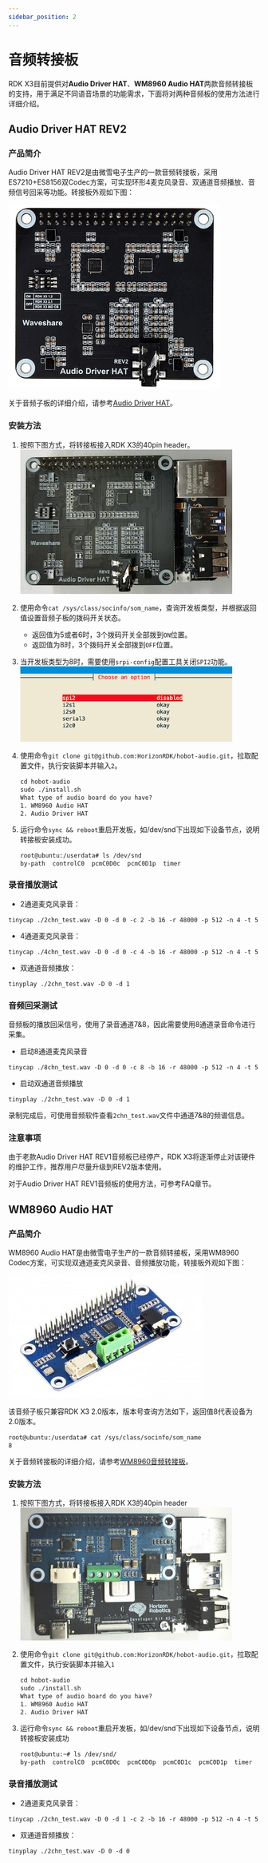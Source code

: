 ```yaml
---
sidebar_position: 2
---
```


# 音频转接板

RDK X3目前提供对**Audio Driver HAT**、**WM8960 Audio HAT**两款音频转接板的支持，用于满足不同语音场景的功能需求，下面将对两种音频板的使用方法进行详细介绍。

## Audio Driver HAT REV2

### 产品简介

Audio Driver HAT REV2是由微雪电子生产的一款音频转接板，采用ES7210+ES8156双Codec方案，可实现环形4麦克风录音、双通道音频播放、音频信号回采等功能。转接板外观如下图：

![image-audio-driver-hat](./image/image-audio-driver-hat.jpg)

关于音频子板的详细介绍，请参考[Audio Driver HAT](https://www.waveshare.net/shop/audio-driver-hat.htm)。

### 安装方法

1. 按照下图方式，将转接板接入RDK X3的40pin header。  
![image-audio-driver-hat-setup](./image/image-audio-driver-hat-setup.jpg)

2. 使用命令`cat /sys/class/socinfo/som_name`，查询开发板类型，并根据返回值设置音频子板的拨码开关状态。
   - 返回值为5或者6时，3个拨码开关全部拨到`ON`位置。
   - 返回值为8时，3个拨码开关全部拨到`OFF`位置。

3. 当开发板类型为8时，需要使用`srpi-config`配置工具关闭`SPI2`功能。    
![image-audio-driver-hat-setup1](./image/image-audio-driver-hat-setup1.jpg)

4. 使用命令`git clone git@github.com:HorizonRDK/hobot-audio.git`，拉取配置文件，执行安装脚本并输入`2`。
    ```shell
    cd hobot-audio
    sudo ./install.sh
    What type of audio board do you have?
    1. WM8960 Audio HAT
    2. Audio Driver HAT
    ```
5. 运行命令`sync && reboot`重启开发板，如/dev/snd下出现如下设备节点，说明转接板安装成功。
    ```shell
    root@ubuntu:/userdata# ls /dev/snd
    by-path  controlC0  pcmC0D0c  pcmC0D1p  timer
    ```

### 录音播放测试

- 2通道麦克风录音：

```
tinycap ./2chn_test.wav -D 0 -d 0 -c 2 -b 16 -r 48000 -p 512 -n 4 -t 5
```

- 4通道麦克风录音：

```
tinycap ./4chn_test.wav -D 0 -d 0 -c 4 -b 16 -r 48000 -p 512 -n 4 -t 5
```

- 双通道音频播放：

```
tinyplay ./2chn_test.wav -D 0 -d 1
```

### 音频回采测试

音频板的播放回采信号，使用了录音通道7&8，因此需要使用8通道录音命令进行采集。

- 启动8通道麦克风录音
```shell
tinycap ./8chn_test.wav -D 0 -d 0 -c 8 -b 16 -r 48000 -p 512 -n 4 -t 5
```

- 启动双通道音频播放
```
tinyplay ./2chn_test.wav -D 0 -d 1
```

录制完成后，可使用音频软件查看`2chn_test.wav`文件中通道7&8的频谱信息。

### 注意事项

由于老款Audio Driver HAT REV1音频板已经停产，RDK X3将逐渐停止对该硬件的维护工作，推荐用户尽量升级到REV2版本使用。

对于Audio Driver HAT REV1音频板的使用方法，可参考FAQ章节。

## WM8960 Audio HAT

### 产品简介

WM8960 Audio HAT是由微雪电子生产的一款音频转接板，采用WM8960 Codec方案，可实现双通道麦克风录音、音频播放功能，转接板外观如下图：

![image-audio-wm8960](./image/image-audio-wm8960.jpg)

该音频子板只兼容RDK X3 2.0版本，版本号查询方法如下，返回值8代表设备为2.0版本。
```shell
root@ubuntu:/userdata# cat /sys/class/socinfo/som_name
8
```

关于音频转接板的详细介绍，请参考[WM8960音频转接板](https://www.waveshare.net/wiki/WM8960_Audio_HAT)。

### 安装方法

1. 按照下图方式，将转接板接入RDK X3的40pin header  
![image-wm8960-audio-hat-setup](./image/image-wm8960-audio-hat-setup.jpg)

2. 使用命令`git clone git@github.com:HorizonRDK/hobot-audio.git`，拉取配置文件，执行安装脚本并输入`1`
    ```shell
    cd hobot-audio
    sudo ./install.sh
    What type of audio board do you have?
    1. WM8960 Audio HAT
    2. Audio Driver HAT
    ```
3. 运行命令`sync && reboot`重启开发板，如/dev/snd下出现如下设备节点，说明转接板安装成功
    ```shell
    root@ubuntu:~# ls /dev/snd/
    by-path  controlC0  pcmC0D0c  pcmC0D0p  pcmC0D1c  pcmC0D1p  timer
    ```

### 录音播放测试

- 2通道麦克风录音：

```
tinycap ./2chn_test.wav -D 0 -d 1 -c 2 -b 16 -r 48000 -p 512 -n 4 -t 5
```

- 双通道音频播放：

```
tinyplay ./2chn_test.wav -D 0 -d 0
```